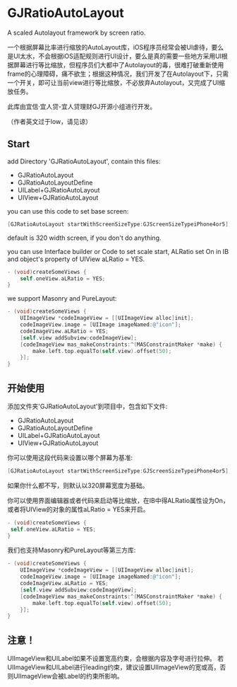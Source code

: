 # GJRatioAutoLayout
A scaled Autolayout framework by screen ratio.

一个根据屏幕比率进行缩放的AutoLayout库，iOS程序员经常会被UI虐待，要么是UI太水，不会根据iOS适配规则进行UI设计，要么是真的需要一些地方采用UI根据屏幕进行等比缩放，但程序员们大都中了Autolayout的毒，很难打破重新使用frame的心理障碍，痛不欲生；根据这种情况，我们开发了在Autolayout下，只需一个开关，即可让当前view进行等比缩放，不必放弃Autolayout，又完成了UI缩放任务。

此库由宜信·宜人贷-宜人贷理财GJ开源小组进行开发。

（作者英文过于low，请见谅）

## Start

add Directory 'GJRatioAutoLayout', contain this files:

- GJRatioAutoLayout
- GJRatioAutoLayoutDefine
- UILabel+GJRatioAutoLayout
- UIView+GJRatioAutoLayout


you can use this code to set base screen:
```objective-c
[GJRatioAutoLayout startWithScreenSizeType:GJScreenSizeTypeiPhone4or5]; 
```
 default is 320 width screen, if you don't do anything.

 you can use Interface builder or Code to set scale start, ALRatio set On in IB and object's property of UIView aLRatio = YES.
```objective-c
- (void)createSomeViews {
    self.oneView.aLRatio = YES;
}
```

we support Masonry and PureLayout:
```objective-c
- (void)createSomeViews {
    UIImageView *codeImageView = [[UIImageView alloc]init];
    codeImageView.image = [UIImage imageNamed:@"icon"];
    codeImageView.aLRatio = YES;
    [self.view addSubview:codeImageView];
    [codeImageView mas_makeConstraints:^(MASConstraintMaker *make) {
        make.left.top.equalTo(self.view).offset(50);
    }];
}
```

 
## 开始使用

添加文件夹'GJRatioAutoLayout'到项目中，包含如下文件:

- GJRatioAutoLayout
- GJRatioAutoLayoutDefine
- UILabel+GJRatioAutoLayout
- UIView+GJRatioAutoLayout

你可以使用这段代码来设置以哪个屏幕为基准:
```objective-c
[GJRatioAutoLayout startWithScreenSizeType:GJScreenSizeTypeiPhone4or5]; 
```
如果你什么都不写，则默认以320屏幕宽度为基础。

你可以使用界面编辑器或者代码来启动等比缩放，在IB中得ALRatio属性设为On，或者将UIView的对象的属性aLRatio = YES来开启。
```objective-c
- (void)createSomeViews {
 self.oneView.aLRatio = YES;
}
```

我们也支持Masonry和PureLayout等第三方库:
```objective-c
- (void)createSomeViews {
    UIImageView *codeImageView = [[UIImageView alloc]init];
    codeImageView.image = [UIImage imageNamed:@"icon"];
    codeImageView.aLRatio = YES;
    [self.view addSubview:codeImageView];
    [codeImageView mas_makeConstraints:^(MASConstraintMaker *make) {
        make.left.top.equalTo(self.view).offset(50);
    }];
}
```


## 注意！
UIImageView和UILabel如果不设置宽高约束，会根据内容及字号进行拉伸。
若UIImageView和UILabel进行leading约束，建议设置UIImageView的宽或高，否则UIImageView会被Label的约束所影响。
